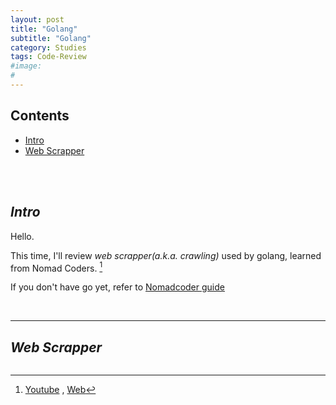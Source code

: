 ```yaml
---
layout: post
title: "Golang"
subtitle: "Golang"
category: Studies
tags: Code-Review
#image:
#
---
```


## Contents
 * [Intro](#Intro)
 * [Web Scrapper](#WebScrapper)
  
<br>
<br>

## *Intro* <a id="Intro"></a>

Hello.

This time, I'll review *web scrapper(a.k.a. crawling)* used by golang, learned from Nomad Coders. [^Nomadcoder] 

If you don't have go yet, refer to [Nomadcoder guide](https://nomadcoders.co/go-for-beginners/lectures/1499)




<br>  

***    


## *Web Scrapper* <a id="WebScrapper"></a>


~~~go

~~~









[^Nomadcoder]: [Youtube](https://www.youtube.com/c/%EB%85%B8%EB%A7%88%EB%93%9C%EC%BD%94%EB%8D%94NomadCoders/about) , [Web](https://nomadcoders.co)



